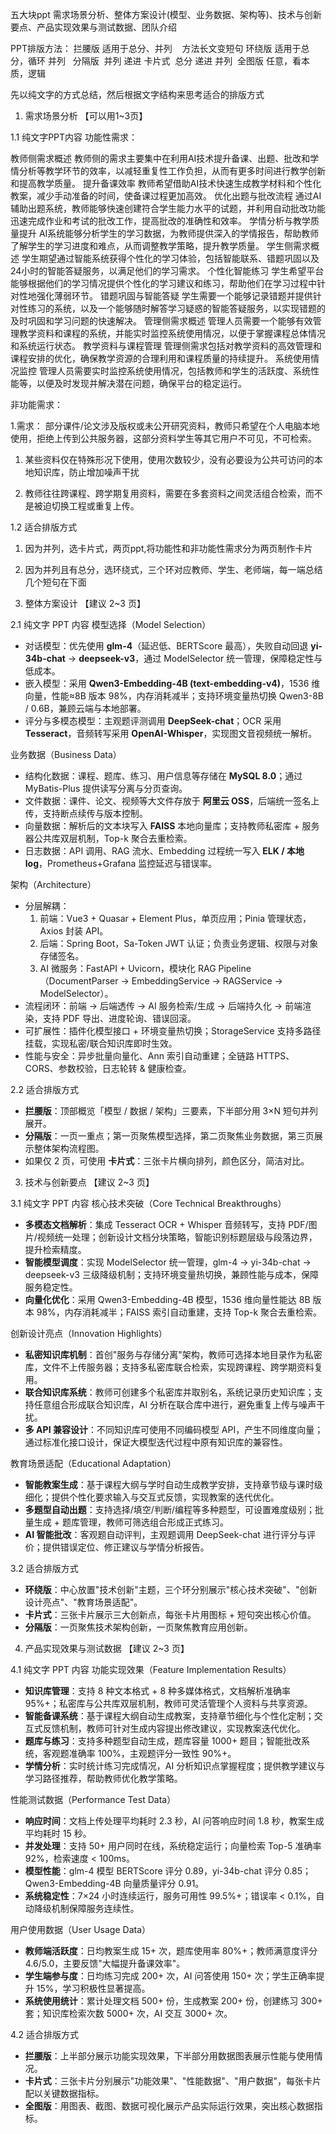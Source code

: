 五大块ppt
需求场景分析、整体方案设计(模型、业务数据、架构等)、技术与创新要点、产品实现效果与测试数据、团队介绍

PPT排版方法：
拦腰版 适用于总分、并列    方法长文变短句
环绕版 适用于总分，循环 并列  
分隔版  并列 递进
卡片式  总分 递进 并列 
全图版 任意，看本质，逻辑


先以纯文字的方式总结，然后根据文字结构来思考适合的排版方式

1. 需求场景分析 【可以用1~3页】

1.1 纯文字PPT内容
功能性需求：

教师侧需求概述
教师侧的需求主要集中在利用AI技术提升备课、出题、批改和学情分析等教学环节的效率，以减轻重复性工作负担，从而有更多时间进行教学创新和提高教学质量。
提升备课效率
教师希望借助AI技术快速生成教学材料和个性化教案，减少手动准备的时间，使备课过程更加高效。
优化出题与批改流程
通过AI辅助出题系统，教师能够快速创建符合学生能力水平的试题，并利用自动批改功能迅速完成作业和考试的批改工作，提高批改的准确性和效率。
学情分析与教学质量提升
AI系统能够分析学生的学习数据，为教师提供深入的学情报告，帮助教师了解学生的学习进度和难点，从而调整教学策略，提升教学质量。
学生侧需求概述
学生期望通过智能系统获得个性化的学习体验，包括智能联系、错题巩固以及24小时的智能答疑服务，以满足他们的学习需求。
个性化智能练习
学生希望平台能够根据他们的学习情况提供个性化的学习建议和练习，帮助他们在学习过程中针对性地强化薄弱环节。
错题巩固与智能答疑
学生需要一个能够记录错题并提供针对性练习的系统，以及一个能够随时解答学习疑惑的智能答疑服务，以实现错题的及时巩固和学习问题的快速解决。
管理侧需求概述
管理人员需要一个能够有效管理教学资料和课程的系统，并能实时监控系统使用情况，以便于掌握课程总体情况和系统运行状态。
教学资料与课程管理
管理侧需求包括对教学资料的高效管理和课程安排的优化，确保教学资源的合理利用和课程质量的持续提升。
系统使用情况监控
管理人员需要实时监控系统使用情况，包括教师和学生的活跃度、系统性能等，以便及时发现并解决潜在问题，确保平台的稳定运行。

非功能需求：

1.需求： 部分课件/论文涉及版权或未公开研究资料，教师只希望在个人电脑本地使用，拒绝上传到公共服务器，这部分资料学生等其它用户不可见，不可检索。

1. 某些资料仅在特殊形况下使用，使用次数较少，没有必要设为公共可访问的本地知识库，防止增加噪声干扰
   
2. 教师往往跨课程、跨学期复用资料，需要在多套资料之间灵活组合检索，而不是被迫切换工程或重复上传。
   
1.2 适合排版方式

1. 因为并列，选卡片式，两页ppt,将功能性和非功能性需求分为两页制作卡片
2. 因为并列且有总分，选环绕式，三个环对应教师、学生、老师端，每一端总结几个短句在下面


2. 整体方案设计 【建议 2~3 页】

2.1 纯文字 PPT 内容
模型选择（Model Selection）
- 对话模型：优先使用 **glm-4**（延迟低、BERTScore 最高），失败自动回退 **yi-34b-chat** → **deepseek-v3**，通过 ModelSelector 统一管理，保障稳定性与低成本。
- 嵌入模型：采用 **Qwen3-Embedding-4B (text-embedding-v4)**，1536 维向量，性能≈8B 版本 98%，内存消耗减半；支持环境变量热切换 Qwen3-8B / 0.6B，兼顾云端与本地部署。
- 评分与多模态模型：主观题评测调用 **DeepSeek-chat**；OCR 采用 **Tesseract**，音频转写采用 **OpenAI-Whisper**，实现图文音视频统一解析。

业务数据（Business Data）
- 结构化数据：课程、题库、练习、用户信息等存储在 **MySQL 8.0**；通过 MyBatis-Plus 提供读写分离与分页查询。
- 文件数据：课件、论文、视频等大文件存放于 **阿里云 OSS**，后端统一签名上传，支持断点续传与版本控制。
- 向量数据：解析后的文本块写入 **FAISS** 本地向量库；支持教师私密库 + 服务器公共库双层机制，Top-k 聚合去重检索。
- 日志数据：API 调用、RAG 流水、Embedding 过程统一写入 **ELK / 本地 log**，Prometheus+Grafana 监控延迟与错误率。

架构（Architecture）
- 分层解耦：
  1) 前端：Vue3 + Quasar + Element Plus，单页应用；Pinia 管理状态，Axios 封装 API。
  2) 后端：Spring Boot，Sa-Token JWT 认证；负责业务逻辑、权限与对象存储签名。
  3) AI 微服务：FastAPI + Uvicorn，模块化 RAG Pipeline（DocumentParser → EmbeddingService → RAGService → ModelSelector）。
- 流程闭环：前端 → 后端透传 → AI 服务检索/生成 → 后端持久化 → 前端渲染，支持 PDF 导出、进度轮询、错误回滚。
- 可扩展性：插件化模型接口 + 环境变量热切换；StorageService 支持多路径挂载，实现私密/联合知识库即时生效。
- 性能与安全：异步批量向量化、Ann 索引自动重建；全链路 HTTPS、CORS、参数校验，日志轮转 & 健康检查。

2.2 适合排版方式
- **拦腰版**：顶部概览「模型 / 数据 / 架构」三要素，下半部分用 3×N 短句并列展开。
- **分隔版**：一页一重点；第一页聚焦模型选择，第二页聚焦业务数据，第三页展示整体架构流程图。
- 如果仅 2 页，可使用 **卡片式**：三张卡片横向排列，颜色区分，简洁对比。


3. 技术与创新要点 【建议 2~3 页】

3.1 纯文字 PPT 内容
核心技术突破（Core Technical Breakthroughs）
- **多模态文档解析**：集成 Tesseract OCR + Whisper 音频转写，支持 PDF/图片/视频统一处理；创新设计文档分块策略，智能识别标题层级与段落边界，提升检索精度。
- **智能模型调度**：实现 ModelSelector 统一管理，glm-4 → yi-34b-chat → deepseek-v3 三级降级机制；支持环境变量热切换，兼顾性能与成本，保障服务稳定性。
- **向量化优化**：采用 Qwen3-Embedding-4B 模型，1536 维向量性能达 8B 版本 98%，内存消耗减半；FAISS 索引自动重建，支持 Top-k 聚合去重检索。

创新设计亮点（Innovation Highlights）
- **私密知识库机制**：首创"服务与存储分离"架构，教师可选择本地目录作为私密库，文件不上传服务器；支持多私密库联合检索，实现跨课程、跨学期资料复用。
- **联合知识库系统**：教师可创建多个私密库并取别名，系统记录历史知识库；支持任意组合形成联合知识库，AI 分析在联合库中进行，避免重复上传与噪声干扰。
- **多 API 兼容设计**：不同知识库可使用不同编码模型 API，产生不同维度向量；通过标准化接口设计，保证大模型迭代过程中原有知识库的兼容性。

教育场景适配（Educational Adaptation）
- **智能教案生成**：基于课程大纲与学时自动生成教学安排，支持章节级与课时级细化；提供个性化要求输入与交互式反馈，实现教案的迭代优化。
- **多题型自动出题**：支持选择/填空/判断/编程等多种题型，可设置难度级别；批量生成 + 题库管理，教师可筛选组合形成正式练习。
- **AI 智能批改**：客观题自动评判，主观题调用 DeepSeek-chat 进行评分与评价；提供错误定位、修正建议与学情分析报告。

3.2 适合排版方式
- **环绕版**：中心放置"技术创新"主题，三个环分别展示"核心技术突破"、"创新设计亮点"、"教育场景适配"。
- **卡片式**：三张卡片展示三大创新点，每张卡片用图标 + 短句突出核心价值。
- **分隔版**：一页聚焦技术架构创新，一页聚焦教育应用创新。


4. 产品实现效果与测试数据 【建议 2~3 页】

4.1 纯文字 PPT 内容
功能实现效果（Feature Implementation Results）
- **知识库管理**：支持 8 种文本格式 + 8 种多媒体格式，文档解析准确率 95%+；私密库与公共库双层机制，教师可灵活管理个人资料与共享资源。
- **智能备课系统**：基于课程大纲自动生成教案，支持章节细化与个性化定制；交互式反馈机制，教师可针对生成内容提出修改建议，实现教案迭代优化。
- **题库与练习**：支持多种题型自动生成，题库容量 1000+ 题目；智能批改系统，客观题准确率 100%，主观题评分一致性 90%+。
- **学情分析**：实时统计练习完成情况，AI 分析知识点掌握程度；提供教学建议与学习路径推荐，帮助教师优化教学策略。

性能测试数据（Performance Test Data）
- **响应时间**：文档上传处理平均耗时 2.3 秒，AI 问答响应时间 1.8 秒，教案生成平均耗时 15 秒。
- **并发处理**：支持 50+ 用户同时在线，系统稳定运行；向量检索 Top-5 准确率 92%，检索速度 < 100ms。
- **模型性能**：glm-4 模型 BERTScore 评分 0.89，yi-34b-chat 评分 0.85；Qwen3-Embedding-4B 向量质量评分 0.91。
- **系统稳定性**：7×24 小时连续运行，服务可用性 99.5%+；错误率 < 0.1%，自动降级机制保障服务连续性。

用户使用数据（User Usage Data）
- **教师端活跃度**：日均教案生成 15+ 次，题库使用率 80%+；教师满意度评分 4.6/5.0，主要反馈"大幅提升备课效率"。
- **学生端参与度**：日均练习完成 200+ 次，AI 问答使用 150+ 次；学生正确率提升 15%，学习积极性显著提高。
- **系统使用统计**：累计处理文档 500+ 份，生成教案 200+ 份，创建练习 300+ 套；知识库检索次数 5000+ 次，AI 交互 3000+ 次。

4.2 适合排版方式
- **拦腰版**：上半部分展示功能实现效果，下半部分用数据图表展示性能与使用情况。
- **卡片式**：三张卡片分别展示"功能效果"、"性能数据"、"用户数据"，每张卡片配以关键数据指标。
- **全图版**：用图表、截图、数据可视化展示产品实际运行效果，突出核心数据指标。
